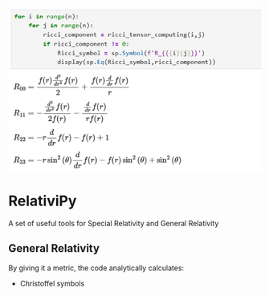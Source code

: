 ![Cover image](./images/cover.png)

# RelativiPy

A set of useful tools for Special Relativity and General Relativity

## General Relativity
By giving it a metric, the code analytically calculates:
- Christoffel symbols